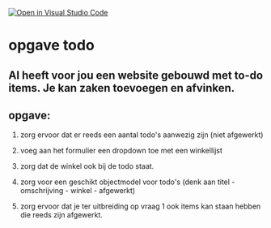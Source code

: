 [![Open in Visual Studio Code](https://classroom.github.com/assets/open-in-vscode-2e0aaae1b6195c2367325f4f02e2d04e9abb55f0b24a779b69b11b9e10269abc.svg)](https://classroom.github.com/online_ide?assignment_repo_id=19605931&assignment_repo_type=AssignmentRepo)
# opgave todo

## AI heeft voor jou een website gebouwd met to-do items. Je kan zaken toevoegen en afvinken.

## opgave:

1. zorg ervoor dat er reeds een aantal todo's aanwezig zijn (niet afgewerkt)

2. voeg aan het formulier een dropdown toe met een winkellijst

3. zorg dat de winkel ook bij de todo staat.

4. zorg voor een geschikt objectmodel voor todo's
   (denk aan titel - omschrijving - winkel - afgewerkt)

5. zorg ervoor dat je ter uitbreiding op vraag 1 ook items kan staan hebben die reeds zijn afgewerkt.

